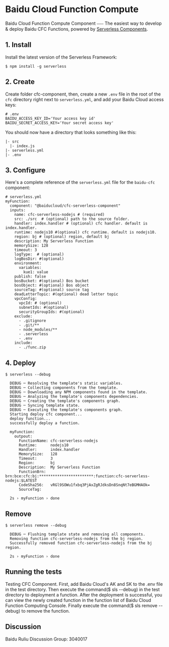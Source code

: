 # Baidu Cloud Function Compute

Baidu Cloud Function Compute Component ⎯⎯⎯ The easiest way to develop & deploy Baidu CFC Functions, powered by [Serverless Components](https://github.com/serverless/components).


## 1. Install

Install the latest version of the Serverless Framework:

```
$ npm install -g serverless
```

## 2. Create

Create folder cfc-component, then, create a new `.env` file in the root of the `cfc` directory right next to `serverless.yml`, and add your Baidu Cloud access keys:

```
# .env
BAIDU_ACCESS_KEY_ID='Your access key id'
BAIDU_SECRET_ACCESS_KEY='Your secret access key'
```

You should now have a directory that looks something like this:

```
|- src
  |- index.js
|- serverless.yml
|- .env
```

## 3. Configure

Here's a complete reference of the `serverless.yml` file for the `baidu-cfc` component:

```
# serverless.yml
myFunction:
  component: "@baiducloud/cfc-serverless-component"
  inputs:
    name: cfc-serverless-nodejs # (required)
    src: ./src  # (optional) path to the source folder.
    handler: index.handler # (optional) cfc handler. default is index.handler.
    runtime: nodejs10 #(optional) cfc runtime. default is nodejs10.
    region: bj # (optional) region, default bj
    description: My Serverless Function
    memorySize: 128
    timeout: 3
    logType:  # (optional)
    logBosDir: #(optional)
    environment:
      variables:
        kue1: value
    publish: false
    bosBucket: #(optional) Bos bucket
    bosObject: #(optional) Bos object
    sourceTag: #(optional) source tag
    deadLetterTopic: #(optional) dead letter topic
    vpcConfig:
      vpcId: # (optional)
      subnetIds: #(optional)
      securityGroupIds: #(optional)
    exclude:
      - .gitignore
      - .git/**
      - node_modules/**
      - .serverless
      - .env
    include:
      - ./func.zip
```

## 4. Deploy

```
$ serverless --debug

  DEBUG ─ Resolving the template's static variables.
  DEBUG ─ Collecting components from the template.
  DEBUG ─ Downloading any NPM components found in the template.
  DEBUG ─ Analyzing the template's components dependencies.
  DEBUG ─ Creating the template's components graph.
  DEBUG ─ Syncing template state.
  DEBUG ─ Executing the template's components graph.
  Starting deploy cfc component...
  deploy function...
  successfully deploy a function.

  myFunction:
    outpout:
      FunctionName: cfc-serverless-nodejs
      Runtime:      nodejs10
      Handler:      index.handler
      MemorySize:   128
      Timeout:      3
      Region:       bj
      Description:  My Serverless Function
      FunctionBrn:  brn:bce:cfc:bj:************************:function:cfc-serverless-nodejs:$LATEST
      CodeSha256:   vRGl9SOWu1fxbq3PjAxZgRJdksDn8SnqNt7eBGMHAOk=
      SourceTag:

  2s › myFunction › done
```

## Remove

```
$ serverless remove --debug

  DEBUG ─ Flushing template state and removing all components.
  Removing function cfc-serverless-nodejs from the bj region.
  Successfully removed function cfc-serverless-nodejs from the bj region.

  2s › myFunction › done
```

## Running the tests

Testing CFC Component. First, add Baidu Cloud's AK and SK to the .env file in the test directory. Then execute the command($ sls --debug) in the test directory to deployment a function. After the deployment is successful, you can view the newly created function in the function list of Baidu Cloud Function Computing Console. Finally execute the command($ sls remove --debug) to remove the function.

## Discussion

Baidu Ruliu Discussion Group: 3040017
